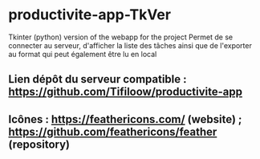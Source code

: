 # productivite-app-TkVer
Tkinter (python) version of the webapp for the project
Permet de se connecter au serveur, d'afficher la liste des tâches ainsi que de l'exporter au format qui peut également être lu en local
## Lien dépôt du serveur compatible : https://github.com/Tifiloow/productivite-app
## Icônes : https://feathericons.com/ (website) ; https://github.com/feathericons/feather (repository)
